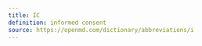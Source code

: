 ```yaml
---
title: IC
definition: informed consent
source: https://openmd.com/dictionary/abbreviations/i
---
```

